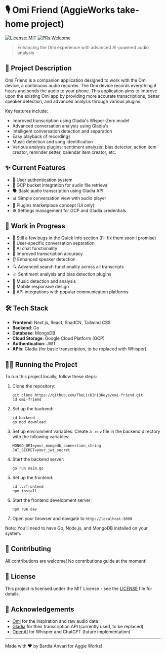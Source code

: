 # 🎙️ Omi Friend (AggieWorks take-home project)

[![License: MIT](https://img.shields.io/badge/License-MIT-yellow.svg)](https://opensource.org/licenses/MIT)
[![PRs Welcome](https://img.shields.io/badge/PRs-welcome-brightgreen.svg?style=flat-square)](http://makeapullrequest.com)

> Enhancing the Omi experience with advanced AI-powered audio analysis

## 🚀 Project Description

Omi Friend is a companion application designed to work with the Omi device, a continuous audio recorder. The Omi device records everything it hears and sends the audio to your phone. This application aims to improve upon the existing Omi app by providing more accurate transcriptions, better speaker detection, and advanced analysis through various plugins.

Key features include:
- Improved transcription using Gladia's Wisper-Zero model
- Advanced conversation analysis using Gladia's 
- Intelligent conversation detection and separation
- Easy playback of recordings
- Music detection and song identification
- Various analysis plugins: sentiment analyzer, bias detector, action item creator, reminder setter, calendar item creator, etc.

## ✨ Current Features

- 🔐 User authentication system
- 📁 GCP bucket integration for audio file retrieval
- 🗣️ Basic audio transcription using Gladia API
- 📊 Simple conversation view with audio player
- 🧩 Plugins marketplace concept (UI only)
- ⚙️ Settings management for GCP and Gladia credentials

## 🚧 Work in Progress

- 🥴 Still a few bugs in the Quick Info section (I'll fix them soon I promise)
- 👥 User-specific conversation separation
- 🤖 AI chat functionality
- 🎯 Improved transcription accuracy
- 👂 Enhanced speaker detection
- 🔍 Advanced search functionality across all transcripts
- 📈 Sentiment analysis and bias detection plugins
- 🎵 Music detection and analysis
- 📱 Mobile responsive design
- 🔗 API integrations with popular communication platforms

## 🛠️ Tech Stack

- **Frontend**: Next.js, React, ShadCN, Tailwind CSS
- **Backend**: Go
- **Database**: MongoDB
- **Cloud Storage**: Google Cloud Platform (GCP)
- **Authentication**: JWT
- **APIs**: Gladia (for basic transcription, to be replaced with Whisper)

## 🏃‍♂️ Running the Project

To run this project locally, follow these steps:

1. Clone the repository:
   ```
   git clone https://github.com/TheLickIn13Keys/omi-friend.git
   cd omi-friend
   ```

2. Set up the backend:
   ```
   cd backend
   go mod download
   ```

3. Set up environment variables:
   Create a `.env` file in the backend directory with the following variables:
   ```
   MONGO_URI=your_mongodb_connection_string
   JWT_SECRET=your_jwt_secret
   ```

4. Start the backend server:
   ```
   go run main.go
   ```

5. Set up the frontend:
   ```
   cd ../frontend
   npm install
   ```

6. Start the frontend development server:
   ```
   npm run dev
   ```

7. Open your browser and navigate to `http://localhost:3000`

Note: You'll need to have Go, Node.js, and MongoDB installed on your system.

## 🤝 Contributing

All contributions are welcome! No contributions guide at the moment!

## 📄 License

This project is licensed under the MIT License - see the [LICENSE](LICENSE) file for details.

## 🙏 Acknowledgements

- [Omi](https://omi.audio/) for the inspiration and raw audio data
- [Gladia](https://www.gladia.io/) for their transcription API (currently used, to be replaced)
- [OpenAI](https://openai.com/) for Whisper and ChatGPT (future implementation)


---

Made with ❤️ by Bardia Anvari for Aggie Works!
